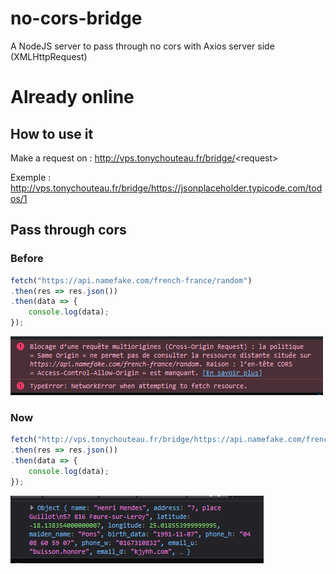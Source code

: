 # **no-cors-bridge**
A NodeJS server to pass through no cors with Axios server side (XMLHttpRequest)

# **Already online**

## **How to use it**

Make a request on : http://vps.tonychouteau.fr/bridge/<request\>

Exemple : http://vps.tonychouteau.fr/bridge/https://jsonplaceholder.typicode.com/todos/1

## **Pass through cors**

### **Before**

```javascript
fetch("https://api.namefake.com/french-france/random")
.then(res => res.json())
.then(data => {
	console.log(data);
});
```

![Cross-Origin Error](https://raw.githubusercontent.com/TonyChouteau/no-cors-bridge/master/NotOK.png)

### **Now**

```javascript
fetch("http://vps.tonychouteau.fr/bridge/https://api.namefake.com/french-france/random")
.then(res => res.json())
.then(data => {
	console.log(data);
});
```

![It works !](https://raw.githubusercontent.com/TonyChouteau/no-cors-bridge/master/OK.png)
